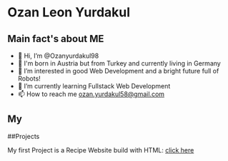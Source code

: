 # Ozan Leon Yurdakul

## Main fact's about ME
- 👋 Hi, I’m @Ozanyurdakul98
- 🥸 I'm born in Austria but from Turkey and currently living in Germany
- 👀 I’m interested in good Web Development and a bright future full of Robots!
- 🌱 I’m currently learning Fullstack Web Development
- 📫 How to reach me ozan.yurdakul58@gmail.com


## My 
##Projects

My first Project is a Recipe Website build with HTML:
<a href="https://ozanyurdakul98.github.io/Recipes-Website/">click here</a>

<!---
Ozanyurdakul98/Ozanyurdakul98 is a ✨ special ✨ repository because its `README.md` (this file) appears on your GitHub profile.
You can click the Preview link to take a look at your changes.
--->
